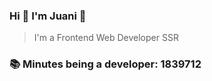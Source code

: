 ### Hi 👋 I&#39;m Juani 🦁

> I&#39;m a Frontend Web Developer SSR

### 📚 Minutes being a developer: 1839712

